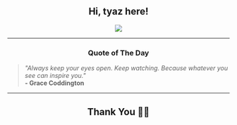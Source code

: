 <h2 align="center"> Hi, tyaz here!</h2>

<p align="center">
<a href="https://github.com/tyazx" alt="github streak"><img src="https://dvst-streak.herokuapp.com/?user=tyazx&theme=tokyonight&fire=DD472C"></a>
</p>

<hr>
<h3 align="center">Quote of The Day</h3>
<p align="center">
<blockquote>
<i>"Always keep your eyes open. Keep watching. Because whatever you see can inspire you."</i>
<br>
<b>- Grace Coddington</b>
</blockquote>
</p>


<hr>
<h2 align="center">Thank You 🙏🏼</h2>
